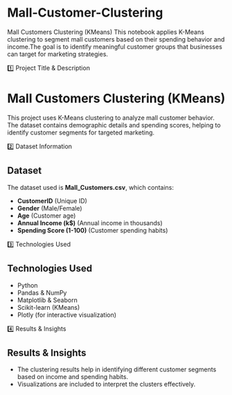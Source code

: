 # Mall-Customer-Clustering
Mall Customers Clustering (KMeans) This notebook applies K-Means clustering to segment mall customers based on their spending behavior and income.The goal is to identify meaningful customer groups that businesses can target for marketing strategies.

1️⃣ Project Title & Description

# Mall Customers Clustering (KMeans)
This project uses K-Means clustering to analyze mall customer behavior. The dataset contains demographic details and spending scores, helping to identify customer segments for targeted marketing.

2️⃣ Dataset Information

## Dataset
The dataset used is **Mall_Customers.csv**, which contains:
- **CustomerID** (Unique ID)
- **Gender** (Male/Female)
- **Age** (Customer age)
- **Annual Income (k$)** (Annual income in thousands)
- **Spending Score (1-100)** (Customer spending habits)

3️⃣ Technologies Used

## Technologies Used
- Python
- Pandas & NumPy
- Matplotlib & Seaborn
- Scikit-learn (KMeans)
- Plotly (for interactive visualization)

4️⃣ Results & Insights

## Results & Insights
- The clustering results help in identifying different customer segments based on income and spending habits.
- Visualizations are included to interpret the clusters effectively.

